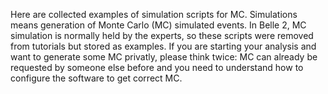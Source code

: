 Here are collected examples of simulation scripts for MC.
Simulations means generation of Monte Carlo (MC) simulated events.
In Belle 2, MC simulation is normally held by the experts, so these scripts were removed from tutorials but stored as examples.
If you are starting your analysis and want to generate some MC privatly, please think twice: MC can already be requested by someone else before and you need to understand how to configure the software to get correct MC.

